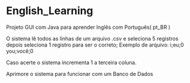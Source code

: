 # English_Learning
Projeto GUI com Java para aprender Inglês com Português( pt_BR )

O sistema lê todos as linhas de um arquivo .csv e seleciona 5 registros depois seleciona 1 registro para ser o correto;
Exemplo de arquivo:
i;eu;0
you;você;0

Caso acerte o sistema incrementa 1 a terceira coluna.

Aprimore o sistema para funcionar com um Banco de Dados
